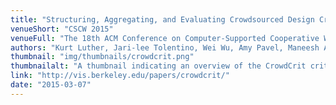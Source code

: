 ```yaml
---
title: "Structuring, Aggregating, and Evaluating Crowdsourced Design Critique"
venueShort: "CSCW 2015"
venueFull: "The 18th ACM Conference on Computer-Supported Cooperative Work and Social Computing"
authors: "Kurt Luther, Jari-lee Tolentino, Wei Wu, Amy Pavel, Maneesh Agrawala, Brian Bailey, Björn Hartmann, Steven Dow"
thumbnail: "img/thumbnails/crowdcrit.png"
thumbnailalt: "A thumbnail indicating an overview of the CrowdCrit critique process."
link: "http://vis.berkeley.edu/papers/crowdcrit/"
date: "2015-03-07"
---
```



